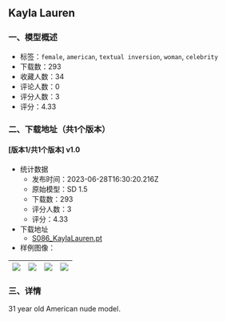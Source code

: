 ## Kayla Lauren
### 一、模型概述

- 标签：`female`, `american`, `textual inversion`, `woman`, `celebrity`
- 下载数：293
- 收藏人数：34
- 评论人数：0
- 评分人数：3
- 评分：4.33

### 二、下载地址（共1个版本）

#### [版本1/共1个版本] v1.0

- 统计数据
  - 发布时间：2023-06-28T16:30:20.216Z
  - 原始模型：SD 1.5
  - 下载数：293
  - 评分人数：3
  - 评分：4.33
- 下载地址
  - [S086_KaylaLauren.pt](https://civitai.com/api/download/models/105992)
- 样例图像：

| <img src="https://image.civitai.com/xG1nkqKTMzGDvpLrqFT7WA/4fbeba61-fba5-4a39-8a26-f73eeff78a1c/width=450/1323549.jpeg" /> | <img src="https://image.civitai.com/xG1nkqKTMzGDvpLrqFT7WA/ca6f75da-526a-47fb-b993-8b147a03264e/width=450/1323578.jpeg" /> | <img src="https://image.civitai.com/xG1nkqKTMzGDvpLrqFT7WA/75c9d816-6c7b-409b-8704-cab90da74dd3/width=450/1323594.jpeg" /> | <img src="https://image.civitai.com/xG1nkqKTMzGDvpLrqFT7WA/9b90375a-e3c2-4ad7-a4d3-86863dbc95a7/width=450/1323640.jpeg" /> |
| ---- | ---- | ---- | ---- |


### 三、详情
<p>31 year old American nude model.</p>